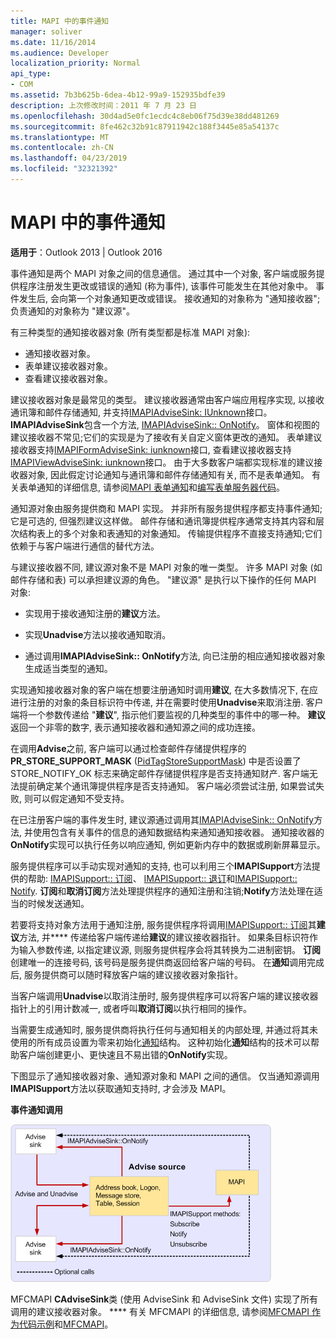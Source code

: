 ```yaml
---
title: MAPI 中的事件通知
manager: soliver
ms.date: 11/16/2014
ms.audience: Developer
localization_priority: Normal
api_type:
- COM
ms.assetid: 7b3b625b-6dea-4b12-99a9-152935bdfe39
description: 上次修改时间：2011 年 7 月 23 日
ms.openlocfilehash: 30d4ad5e0fc1ecdc4c8eb06f75d39e38dd481269
ms.sourcegitcommit: 8fe462c32b91c87911942c188f3445e85a54137c
ms.translationtype: MT
ms.contentlocale: zh-CN
ms.lasthandoff: 04/23/2019
ms.locfileid: "32321392"
---
```

# <a name="event-notification-in-mapi"></a>MAPI 中的事件通知

**适用于**：Outlook 2013 | Outlook 2016 
  
事件通知是两个 MAPI 对象之间的信息通信。 通过其中一个对象, 客户端或服务提供程序注册发生更改或错误的通知 (称为事件), 该事件可能发生在其他对象中。 事件发生后, 会向第一个对象通知更改或错误。 接收通知的对象称为 "通知接收器";负责通知的对象称为 "建议源"。
  
有三种类型的通知接收器对象 (所有类型都是标准 MAPI 对象):
  
- 通知接收器对象。   
- 表单建议接收器对象。  
- 查看建议接收器对象。
    
建议接收器对象是最常见的类型。 建议接收器通常由客户端应用程序实现, 以接收通讯簿和邮件存储通知, 并支持[IMAPIAdviseSink: IUnknown](imapiadvisesinkiunknown.md)接口。 **IMAPIAdviseSink**包含一个方法, [IMAPIAdviseSink:: OnNotify](imapiadvisesink-onnotify.md)。 窗体和视图的建议接收器不常见;它们的实现是为了接收有关自定义窗体更改的通知。 表单建议接收器支持[IMAPIFormAdviseSink: iunknown](imapiformadvisesinkiunknown.md)接口, 查看建议接收器支持[IMAPIViewAdviseSink: iunknown](imapiviewadvisesinkiunknown.md)接口。 由于大多数客户端都实现标准的建议接收器对象, 因此假定讨论通知与通讯簿和邮件存储通知有关, 而不是表单通知。 有关表单通知的详细信息, 请参阅[MAPI 表单通知](mapi-forms-notifications.md)和[编写表单服务器代码](writing-form-server-code.md)。
  
通知源对象由服务提供商和 MAPI 实现。 并非所有服务提供程序都支持事件通知;它是可选的, 但强烈建议这样做。 邮件存储和通讯簿提供程序通常支持其内容和层次结构表上的多个对象和表通知的对象通知。 传输提供程序不直接支持通知;它们依赖于与客户端进行通信的替代方法。
  
与建议接收器不同, 建议源对象不是 MAPI 对象的唯一类型。 许多 MAPI 对象 (如邮件存储和表) 可以承担建议源的角色。 "建议源" 是执行以下操作的任何 MAPI 对象:
  
- 实现用于接收通知注册的**建议**方法。 
    
- 实现**Unadvise**方法以接收通知取消。 
    
- 通过调用**IMAPIAdviseSink:: OnNotify**方法, 向已注册的相应通知接收器对象生成适当类型的通知。 
    
实现通知接收器对象的客户端在想要注册通知时调用**建议**, 在大多数情况下, 在应进行注册的对象的条目标识符中传递, 并在需要时使用**Unadvise**来取消注册. 客户端将一个参数传递给 "**建议**", 指示他们要监视的几种类型的事件中的哪一种。 **建议**返回一个非零的数字, 表示通知接收器和通知源之间的成功连接。 
  
在调用**Advise**之前, 客户端可以通过检查邮件存储提供程序的**PR_STORE_SUPPORT_MASK** ([PidTagStoreSupportMask](pidtagstoresupportmask-canonical-property.md)) 中是否设置了 STORE_NOTIFY_OK 标志来确定邮件存储提供程序是否支持通知财产. 客户端无法提前确定某个通讯簿提供程序是否支持通知。 客户端必须尝试注册, 如果尝试失败, 则可以假定通知不受支持。
  
在已注册客户端的事件发生时, 建议源通过调用其[IMAPIAdviseSink:: OnNotify](imapiadvisesink-onnotify.md)方法, 并使用包含有关事件的信息的通知数据结构来通知通知接收器。 通知接收器的**OnNotify**实现可以执行任务以响应通知, 例如更新内存中的数据或刷新屏幕显示。 
  
服务提供程序可以手动实现对通知的支持, 也可以利用三个**IMAPISupport**方法提供的帮助: [IMAPISupport:: 订阅](imapisupport-subscribe.md)、 [IMAPISupport:: 退订](imapisupport-unsubscribe.md)和[IMAPISupport:: Notify](imapisupport-notify.md). **订阅**和**取消订阅**方法处理提供程序的通知注册和注销;**Notify**方法处理在适当的时候发送通知。 
  
若要将支持对象方法用于通知注册, 服务提供程序将调用[IMAPISupport:: 订阅](imapisupport-subscribe.md)其**建议**方法, 并**** 传递给客户端传递给**建议**的建议接收器指针。 如果条目标识符作为输入参数传递, 以指定建议源, 则服务提供程序会将其转换为二进制密钥。 **订阅**创建唯一的连接号码, 该号码是服务提供商返回给客户端的号码。 在**通知**调用完成后, 服务提供商可以随时释放客户端的建议接收器对象指针。 
  
当客户端调用**Unadvise**以取消注册时, 服务提供程序可以将客户端的建议接收器指针上的引用计数减一, 或者呼叫**取消订阅**以执行相同的操作。 
  
当需要生成通知时, 服务提供商将执行任何与通知相关的内部处理, 并通过将其未使用的所有成员设置为零来初始化[通知](notification.md)结构。 这种初始化**通知**结构的技术可以帮助客户端创建更小、更快速且不易出错的**OnNotify**实现。 
  
下图显示了通知接收器对象、通知源对象和 MAPI 之间的通信。 仅当通知源调用**IMAPISupport**方法以获取通知支持时, 才会涉及 MAPI。 
  
**事件通知调用**
  
![事件通知调用](media/amapi_51.gif "事件通知调用")
  
MFCMAPI **CAdviseSink**类 (使用 AdviseSink 和 AdviseSink 文件) 实现了所有调用的建议接收器对象。 **** 有关 MFCMAPI 的详细信息, 请参阅[MFCMAPI 作为代码示例](mfcmapi-as-a-code-sample.md)和[MFCMAPI](https://go.microsoft.com/fwlink/?LinkId=124154)。
  

